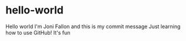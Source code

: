 # hello-world
Hello world
I'm Joni Fallon and this is my commit message
Just learning how to use GitHub!
It's fun
